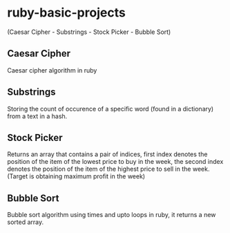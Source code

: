 # ruby-basic-projects
(Caesar Cipher - Substrings - Stock Picker - Bubble Sort)
 
 ## Caesar Cipher
 Caesar cipher algorithm in ruby
 
 ## Substrings
 Storing the count of occurence of a specific word (found in a dictionary) from a text in a hash.
 
 ## Stock Picker
 Returns an array that contains a pair of indices, first index denotes the position of the item of the lowest price to buy in the week, the second index denotes the position of the item of the highest price to sell in the week. (Target is obtaining maximum profit in the week) 
 
 ## Bubble Sort
 Bubble sort algorithm using times and upto loops in ruby, it returns a new sorted array.
